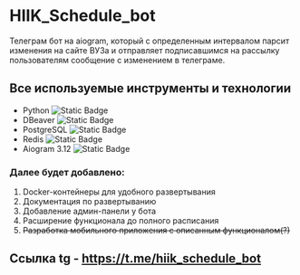 # HIIK_Schedule_bot
Телеграм бот на aiogram, который с определенным интервалом парсит изменения на сайте ВУЗа и отправляет подписавшимся на рассылку пользователям сообщение с изменением в телеграме.

## Все используемые инструменты и технологии
- Python ![Static Badge](https://img.shields.io/badge/Python-3.12.4-yellow?logo=python)
- DBeaver ![Static Badge](https://img.shields.io/badge/dbeaver-382923?style=for-the-badge&logo=dbeaver&logoColor=white)
- PostgreSQL ![Static Badge](https://img.shields.io/badge/Postgres-16.0-lightgrey?logo=postgresql)
- Redis  ![Static Badge](https://img.shields.io/badge/redis-%23DD0031.svg?&style=for-the-badge&logo=redis&logoColor=white)
- Aiogram 3.12 ![Static Badge](https://img.shields.io/badge/Telegram-2CA5E0?style=for-the-badge&logo=telegram&logoColor=white)

### Далее будет добавлено:
1) Docker-контейнеры для удобного развертывания
2) Документация по развертыванию
3) Добавление админ-панели у бота
4) Расширение функционала до полного расписания
5) ~~Разработка мобильного приложения с описанным функционалом(?)~~

## Ссылка tg - https://t.me/hiik_schedule_bot
